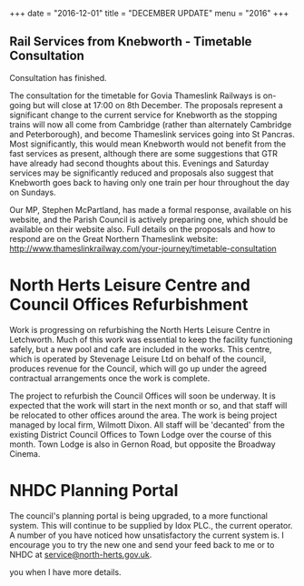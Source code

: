 +++
date = "2016-12-01"
title = "DECEMBER UPDATE"
menu = "2016"
+++



## Rail Services from Knebworth - Timetable Consultation

Consultation has finished.

The consultation for the timetable for Govia Thameslink Railways is
on-going but will close at 17:00 on 8th December. The proposals
represent a significant change to the current service for Knebworth as
the stopping trains will now all come from Cambridge (rather than
alternately Cambridge and Peterborough), and become Thameslink services
going into St Pancras. Most significantly, this would mean Knebworth
would not benefit from the fast services as present, although there are
some suggestions that GTR have already had second thoughts about this.
Evenings and Saturday services may be significantly reduced and
proposals also suggest that Knebworth goes back to having only one train
per hour throughout the day on Sundays.

Our MP, Stephen McPartland, has made a formal response, available on his
website, and the Parish Council is actively preparing one, which should
be available on their website also. Full details on the proposals and
how to respond are on the Great Northern Thameslink website:
<http://www.thameslinkrailway.com/your-journey/timetable-consultation>

# North Herts Leisure Centre and Council Offices Refurbishment

Work is progressing on refurbishing the North Herts Leisure Centre in
Letchworth. Much of this work was essential to keep the facility
functioning safely, but a new pool and cafe are included in the works.
This centre, which is operated by Stevenage Leisure Ltd on behalf of the
council, produces revenue for the Council, which will go up under the
agreed contractual arrangements once the work is complete.

The project to refurbish the Council Offices will soon be underway. It
is expected that the work will start in the next month or so, and that
staff will be relocated to other offices around the area. The work is
being project managed by local firm, Wilmott Dixon. All staff will be
'decanted' from the existing District Council Offices to Town Lodge over
the course of this month. Town Lodge is also in Gernon Road, but
opposite the Broadway Cinema.

# NHDC Planning Portal

The council's planning portal is being upgraded, to a more functional
system. This will continue to be supplied by Idox PLC., the current
operator. A number of you have noticed how unsatisfactory the current
system is. I encourage you to try the new one and send your feed back to
me or to NHDC at service@north-herts.gov.uk.

 you when I have
more details.
